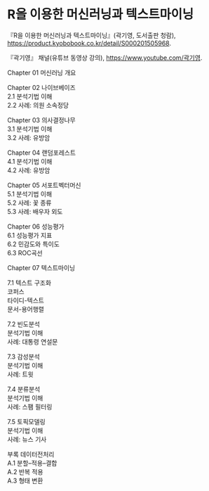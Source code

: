 # R을 이용한 머신러닝과 텍스트마이닝
『R을 이용한 머신러닝과 텍스트마이닝』(곽기영, 도서출판 청람), https://product.kyobobook.co.kr/detail/S000201505968.   

『곽기영』 채널(유튜브 동영상 강의), https://www.youtube.com/곽기영.   

Chapter 01 머신러닝 개요  

Chapter 02 나이브베이즈   
2.1 분석기법 이해   
2.2 사례: 의원 소속정당   

Chapter 03 의사결정나무   
3.1 분석기법 이해   
3.2 사례: 유방암   

Chapter 04 랜덤포레스트   
4.1 분석기법 이해   
4.2 사례: 유방암   

Chapter 05 서포트벡터머신   
5.1 분석기법 이해   
5.2 사례: 꽃 종류   
5.3 사례: 배우자 외도   

Chapter 06 성능평가   
6.1 성능평가 지표   
6.2 민감도와 특이도   
6.3 ROC곡선   

Chapter 07 텍스트마이닝   

7.1 텍스트 구조화   
코퍼스   
타이디-텍스트   
문서-용어행렬  

7.2 빈도분석   
분석기법 이해   
사례: 대통령 연설문   

7.3 감성분석   
분석기법 이해   
사례: 트윗   

7.4 분류분석   
분석기법 이해   
사례: 스팸 필터링   

7.5 토픽모델링   
분석기법 이해   
사례: 뉴스 기사   

부록 데이터전처리      
A.1 분할–적용–결합   
A.2 반복 적용   
A.3 형태 변환   
